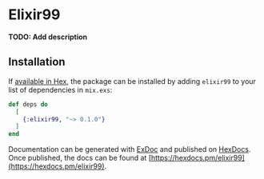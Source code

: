 # Elixir99

**TODO: Add description**

## Installation

If [available in Hex](https://hex.pm/docs/publish), the package can be installed
by adding `elixir99` to your list of dependencies in `mix.exs`:

```elixir
def deps do
  [
    {:elixir99, "~> 0.1.0"}
  ]
end
```

Documentation can be generated with [ExDoc](https://github.com/elixir-lang/ex_doc)
and published on [HexDocs](https://hexdocs.pm). Once published, the docs can
be found at [https://hexdocs.pm/elixir99](https://hexdocs.pm/elixir99).

